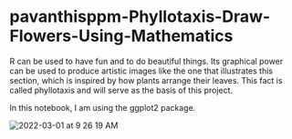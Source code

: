 # pavanthisppm-Phyllotaxis-Draw-Flowers-Using-Mathematics

R can be used to have fun and to do beautiful things. Its graphical power can be used to produce artistic images like the one that illustrates this section, which is inspired by how plants arrange their leaves. This fact is called phyllotaxis and will serve as the basis of this project.

In this notebook, I am using the ggplot2 package.

![2022-03-01 at 9 26 19 AM](https://user-images.githubusercontent.com/96905837/156167554-25213fb0-d52d-4aaa-9d73-22be1a72bd08.jpeg)
